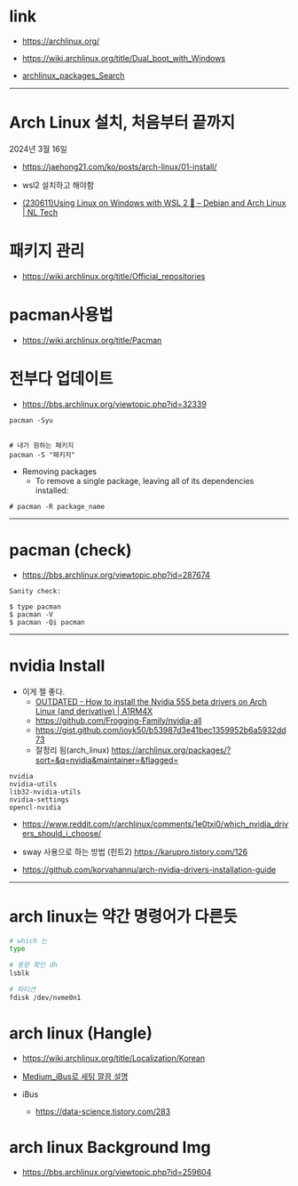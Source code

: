 # link

- https://archlinux.org/

- https://wiki.archlinux.org/title/Dual_boot_with_Windows

- [archlinux_packages_Search](https://archlinux.org/packages/)


<hr/>

# Arch Linux 설치, 처음부터 끝까지
2024년 3월 16일
- https://jaehong21.com/ko/posts/arch-linux/01-install/

- wsl2 설치하고 해야함
- [(230611)Using Linux on Windows with WSL 2 🐧 – Debian and Arch Linux | NL Tech](https://youtu.be/4RXDbz-EEEo?si=-Vsj9GpvuqPBCpMN)

# 패키지 관리
- https://wiki.archlinux.org/title/Official_repositories

# pacman사용법
- https://wiki.archlinux.org/title/Pacman

# 전부다 업데이트
- https://bbs.archlinux.org/viewtopic.php?id=32339

```
pacman -Syu


# 내가 원하는 패키지
pacman -S "패키지"
```

- Removing packages
  - To remove a single package, leaving all of its dependencies installed:

```
# pacman -R package_name
```

<hr />

# pacman (check)
- https://bbs.archlinux.org/viewtopic.php?id=287674

```
Sanity check:

$ type pacman
$ pacman -V
$ pacman -Qi pacman
```

<hr />

# nvidia Install

- 이게 젤 좋다.
  - [ OUTDATED - How to install the Nvidia 555 beta drivers on Arch Linux (and derivative) | A1RM4X](https://youtu.be/40QI1-4Nlx4?si=GLbiAdrDsD6gF2Vr)
  - https://github.com/Frogging-Family/nvidia-all
  - https://gist.github.com/joyk50/b53987d3e41bec1359952b6a5932dd73
  - 잘정리 됨(arch_linux) https://archlinux.org/packages/?sort=&q=nvidia&maintainer=&flagged=


```
nvidia
nvidia-utils
lib32-nvidia-utils
nvidia-settings 
opencl-nvidia

```

- https://www.reddit.com/r/archlinux/comments/1e0txi0/which_nvidia_drivers_should_i_choose/

- sway 사용으로 하는 방법 (힌트2) https://karupro.tistory.com/126

- https://github.com/korvahannu/arch-nvidia-drivers-installation-guide

<hr />

# arch linux는 약간 명령어가 다른듯

```bash
# which 는 
type

# 용량 확인 dh
lsblk

# 파티션
fdisk /dev/nvme0n1
```

# arch linux (Hangle)
- https://wiki.archlinux.org/title/Localization/Korean

- [Medium_iBus로 세팅 깔끔 설명](https://sungyong.medium.com/manzaro-arch-linux-%EC%84%B8%ED%8C%85%EA%B3%BC-ibus-%ED%95%9C%EA%B8%80-76237f8a9689)

- iBus
  - https://data-science.tistory.com/283

# arch linux Background Img
- https://bbs.archlinux.org/viewtopic.php?id=259604
